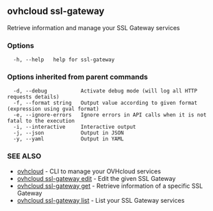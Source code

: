 ## ovhcloud ssl-gateway

Retrieve information and manage your SSL Gateway services

### Options

```
  -h, --help   help for ssl-gateway
```

### Options inherited from parent commands

```
  -d, --debug           Activate debug mode (will log all HTTP requests details)
  -f, --format string   Output value according to given format (expression using gval format)
  -e, --ignore-errors   Ignore errors in API calls when it is not fatal to the execution
  -i, --interactive     Interactive output
  -j, --json            Output in JSON
  -y, --yaml            Output in YAML
```

### SEE ALSO

* [ovhcloud](ovhcloud.md)	 - CLI to manage your OVHcloud services
* [ovhcloud ssl-gateway edit](ovhcloud_ssl-gateway_edit.md)	 - Edit the given SSL Gateway
* [ovhcloud ssl-gateway get](ovhcloud_ssl-gateway_get.md)	 - Retrieve information of a specific SSL Gateway
* [ovhcloud ssl-gateway list](ovhcloud_ssl-gateway_list.md)	 - List your SSL Gateway services

